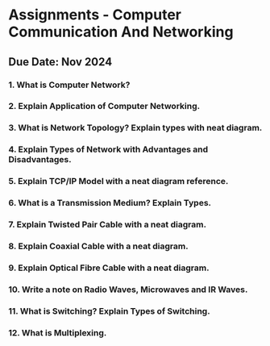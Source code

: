 # Assignments - Computer Communication And Networking

## Due Date: Nov 2024 

### 1. What is Computer Network?

### 2. Explain Application of Computer Networking.

### 3. What is Network Topology? Explain types with neat diagram.

### 4. Explain Types of Network with Advantages and Disadvantages.

### 5. Explain TCP/IP Model with a neat diagram reference.

### 6. What is a Transmission Medium? Explain Types.

### 7. Explain Twisted Pair Cable with a neat diagram.

### 8. Explain Coaxial Cable with a neat diagram.

### 9. Explain Optical Fibre Cable with a neat diagram.

### 10. Write a note on Radio Waves, Microwaves and IR Waves.

### 11. What is Switching? Explain Types of Switching.

### 12. What is Multiplexing.
